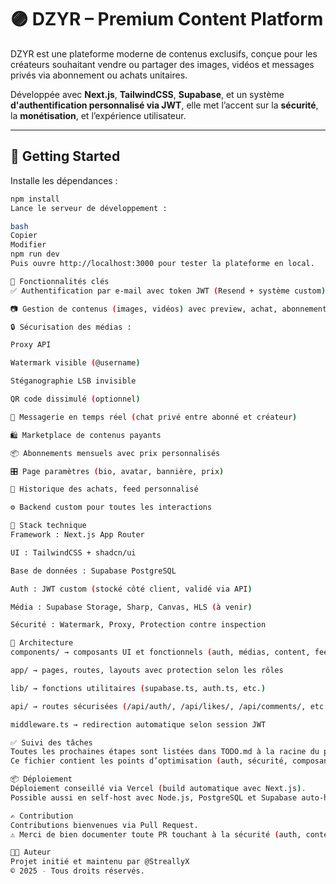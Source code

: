 # 🟣 DZYR – Premium Content Platform

DZYR est une plateforme moderne de contenus exclusifs, conçue pour les créateurs souhaitant vendre ou partager des images, vidéos et messages privés via abonnement ou achats unitaires.

Développée avec **Next.js**, **TailwindCSS**, **Supabase**, et un système **d'authentification personnalisé via JWT**, elle met l’accent sur la **sécurité**, la **monétisation**, et l’expérience utilisateur.

---

## 🚀 Getting Started

Installe les dépendances :

```bash
npm install
Lance le serveur de développement :

bash
Copier
Modifier
npm run dev
Puis ouvre http://localhost:3000 pour tester la plateforme en local.

🔐 Fonctionnalités clés
✅ Authentification par e-mail avec token JWT (Resend + système custom)

📷 Gestion de contenus (images, vidéos) avec preview, achat, abonnement

🔒 Sécurisation des médias :

Proxy API

Watermark visible (@username)

Stéganographie LSB invisible

QR code dissimulé (optionnel)

💬 Messagerie en temps réel (chat privé entre abonné et créateur)

🛍 Marketplace de contenus payants

📦 Abonnements mensuels avec prix personnalisés

🎛 Page paramètres (bio, avatar, bannière, prix)

🧾 Historique des achats, feed personnalisé

⚙️ Backend custom pour toutes les interactions

🧱 Stack technique
Framework : Next.js App Router

UI : TailwindCSS + shadcn/ui

Base de données : Supabase PostgreSQL

Auth : JWT custom (stocké côté client, validé via API)

Média : Supabase Storage, Sharp, Canvas, HLS (à venir)

Sécurité : Watermark, Proxy, Protection contre inspection

📁 Architecture
components/ → composants UI et fonctionnels (auth, médias, content, feed)

app/ → pages, routes, layouts avec protection selon les rôles

lib/ → fonctions utilitaires (supabase.ts, auth.ts, etc.)

api/ → routes sécurisées (/api/auth/, /api/likes/, /api/comments/, etc.)

middleware.ts → redirection automatique selon session JWT

✅ Suivi des tâches
Toutes les prochaines étapes sont listées dans TODO.md à la racine du projet.
Ce fichier contient les points d’optimisation (auth, sécurité, composants, messagerie, etc.).

📦 Déploiement
Déploiement conseillé via Vercel (build automatique avec Next.js).
Possible aussi en self-host avec Node.js, PostgreSQL et Supabase auto-hébergé.

✍️ Contribution
Contributions bienvenues via Pull Request.
⚠️ Merci de bien documenter toute PR touchant à la sécurité (auth, contenus, accès).

👨‍💻 Auteur
Projet initié et maintenu par @StreallyX
© 2025 - Tous droits réservés.